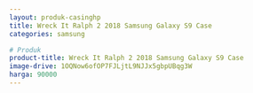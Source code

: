 ```yaml
---
layout: produk-casinghp
title: Wreck It Ralph 2 2018 Samsung Galaxy S9 Case
categories: samsung

# Produk
product-title: Wreck It Ralph 2 2018 Samsung Galaxy S9 Case
image-drive: 1OQNow6ofOP7FJLjtL9NJJx5gbpUBqg3W
harga: 90000
---
```

